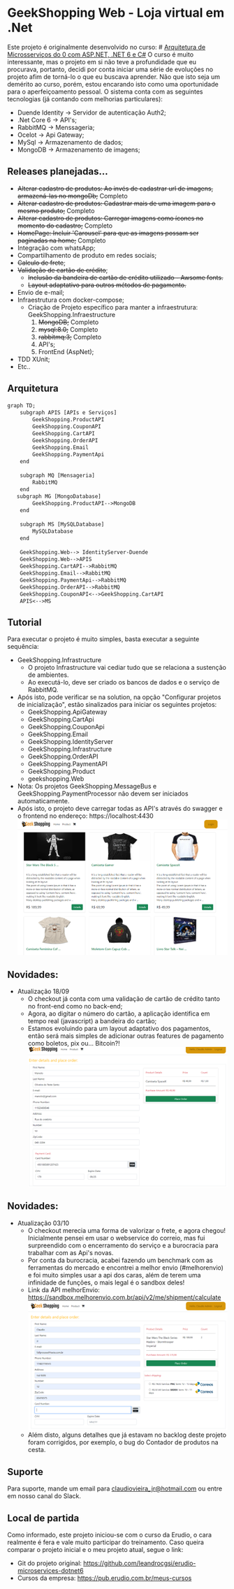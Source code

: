 # GeekShopping Web - Loja virtual em .Net

 
Este projeto é originalmente desenvolvido no curso: # [Arquitetura de Microsserviços do 0 com ASP.NET, .NET 6 e C#](https://www.udemy.com/course/microservices-do-0-a-gcp-com-dot-net-6-kubernetes-e-docker)
O curso é muito interessante, mas o projeto em si não teve a profundidade que eu procurava, portanto, decidi por conta iniciar uma série de evoluções no projeto afim de torná-lo o que eu buscava aprender. Não que isto seja um demérito ao curso, porém, estou encarando isto como uma oportunidade para o aperfeiçoamento pessoal.
O sistema conta com as seguintes tecnologias (já contando com melhorias particulares):

 - Duende Identity -> Servidor de autenticação Auth2;
 - .Net Core 6 -> API's;
 - RabbitMQ -> Menssageria;
 - Ocelot -> Api Gateway;
 - MySql -> Armazenamento de dados;
 - MongoDB -> Armazenamento de imagens;

## Releases planejadas...
 - ~~Alterar cadastro de produtos: Ao invés de cadastrar url de imagens, armazená-las no mongoDb;~~ Completo
 - ~~Alterar cadastro de produtos: Cadastrar mais de uma imagem para o mesmo produto;~~ Completo
 - ~~Alterar cadastro de produtos: Carregar imagens como ícones no momento do cadastro;~~ Completo
 - ~~HomePage: Incluir 'Carousel' para que as imagens possam ser paginadas na home;~~ Completo
 - Integração com whatsApp;
 - Compartilhamento de produto em redes sociais;
 - ~~Calculo de frete~~;
 - ~~Validação de cartão de crédito~~;
    - ~~Inclusão da bandeira de cartão de crédito utilizado - Awsome fonts.~~
    - ~~Layout adaptativo para outros métodos de pagamento.~~
 - Envio de e-mail;
 - Infraestrutura com docker-compose;
    -  Criação de Projeto específico para manter a infraestrutura: GeekShopping.Infraestructure
        1. ~~MongoDB;~~ Completo
        2. ~~mysql:8.0;~~ Completo
        3. ~~rabbitmq:3;~~ Completo
        4. API's;
        5. FrontEnd (AspNet);
 - TDD XUnit;
 - Etc..

## Arquitetura

```mermaid
graph TD;
    subgraph APIS [APIs e Serviços]
        GeekShopping.ProductAPI
        GeekShopping.CouponAPI
        GeekShopping.CartAPI
        GeekShopping.OrderAPI
        GeekShopping.Email
        GeekShopping.PaymentApi
    end

    subgraph MQ [Mensageria]
        RabbitMQ
    end
   subgraph MG [MongoDatabase]
        GeekShopping.ProductAPI-->MongoDB
    end

    subgraph MS [MySQLDatabase]
        MySQLDatabase
    end

    GeekShopping.Web--> IdentityServer-Duende
    GeekShopping.Web-->APIS
    GeekShopping.CartAPI-->RabbitMQ
    GeekShopping.Email-->RabbitMQ
    GeekShopping.PaymentApi-->RabbitMQ
    GeekShopping.OrderAPI-->RabbitMQ
    GeekShopping.CouponAPI<-->GeekShopping.CartAPI
    APIS<-->MS
```

## Tutorial
Para executar o projeto é muito simples, basta executar a seguinte sequência:
- GeekShopping.Infrastructure
    - O projeto Infrastructure vai cediar tudo que se relaciona a sustenção de ambientes.
    - Ao executá-lo, deve ser criado os bancos de dados e o serviço de RabbitMQ.
- Após isto, pode verificar se na solution, na opção "Configurar projetos de inicialização", estão sinalizados para iniciar os seguintes projetos:
    - GeekShopping.ApiGateway 
	- GeekShopping.CartApi
	- GeekShopping.CouponApi
	- GeekShopping.Email
	- GeekShopping.IdentityServer
	- GeekShopping.Infrastructure
	- GeekShopping.OrderAPI
	- GeekShopping.PaymentAPI
	- GeekShopping.Product
	- geekshopping.Web
- Nota: Os projetos GeekShopping.MessageBus e GeekShopping.PaymentProcessor não devem ser iniciados automaticamente.
- Após isto, o projeto deve carregar todas as API's através do swagger e o frontend no endereço: https://localhost:4430
![Home Page](https://github.com/clacerda/GeekShoppingDotNetCore6/blob/main/geekshopping.Web/wwwroot/images/home.PNG?raw=true)

## Novidades:
- Atualização 18/09
    - O checkout já conta com uma validação de cartão de crédito tanto no front-end como no back-end;
    - Agora, ao digitar o número do cartão, a aplicação identifica em tempo real (javascript) a bandeira do cartão;
    - Estamos evoluindo para um layout adaptativo dos pagamentos, então será mais simples de adicionar outras features de pagamento como boletos, pix ou... Bitcoin?!
 ![Home Page](https://github.com/clacerda/GeekShoppingDotNetCore6/blob/main/geekshopping.Web/wwwroot/images/payment_creditCard.PNG?raw=true)

 ## Novidades:
- Atualização 03/10
    - O checkout merecia uma forma de valorizar o frete, e agora chegou! Inicialmente pensei em usar o webservice do correio, mas fui surpreendido com o encerramento do serviço e a burocracia para trabalhar com as Api's novas.
    - Por conta da burocracia, acabei fazendo um benchmark com as ferramentas do mercado e encontrei a melhor envio (#melhorenvio) e foi muito simples usar a api dos caras, além de terem uma infinidade de funções, o mais legal é o sandbox deles!
    - Link da API melhorEnvio: https://sandbox.melhorenvio.com.br/api/v2/me/shipment/calculate
 ![Home Page](https://github.com/clacerda/GeekShoppingDotNetCore6/blob/main/geekshopping.Web/wwwroot/images/MelhorEnvio.PNG?raw=true)
    - Além disto, alguns detalhes que já estavam no backlog deste projeto foram corrigidos, por exemplo, o bug do Contador de produtos na cesta.


## Suporte
Para suporte, mande um email para claudiovieira_jr@hotmail.com ou entre em nosso canal do Slack.


## Local de partida
Como informado, este projeto iniciou-se com o curso da Erudio, o cara realmente é fera e vale muito participar do treinamento. Caso queira comparar o projeto inicial e o meu projeto atual, segue o link:

- Git do projeto original: https://github.com/leandrocgsi/erudio-microservices-dotnet6
- Cursos da  empresa: https://pub.erudio.com.br/meus-cursos
